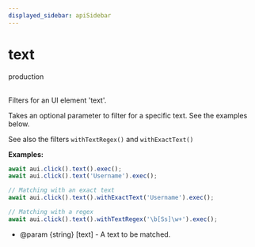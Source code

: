 ```yaml
---
displayed_sidebar: apiSidebar
---
```

# text
<span class="theme-doc-version-badge badge badge--success">production</span><br/><br/>

Filters for an UI element 'text'.

Takes an optional parameter to filter for a specific text.
See the examples below.

See also the filters `withTextRegex()` and `withExactText()`

**Examples:**
```typescript
await aui.click().text().exec();
await aui.click().text('Username').exec();

// Matching with an exact text
await aui.click().text().withExactText('Username').exec();

// Matching with a regex
await aui.click().text().withTextRegex('\b[Ss]\w+').exec();
```

   * @param {string} [text] - A text to be matched.
